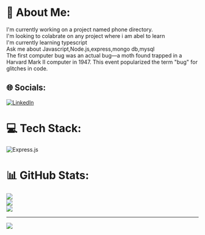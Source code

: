 # 💫 About Me:
I'm currently working on a project named phone directory.<br>I'm looking to colabrate on any project where i am abel to learn<br>I'm currently learning typescript<br>Ask me about Javascript,Node.js,express,mongo db,mysql<br>The first computer bug was an actual bug—a moth found trapped in a Harvard Mark II computer in 1947. This event popularized the term "bug" for glitches in code.


## 🌐 Socials:
[![LinkedIn](https://img.shields.io/badge/LinkedIn-%230077B5.svg?logo=linkedin&logoColor=white)](https://linkedin.com/in/www.linkedin.com/in/sathya-arjun-7767ba238) 

# 💻 Tech Stack:
![Express.js](https://img.shields.io/badge/express.js-%23404d59.svg?style=for-the-badge&logo=express&logoColor=%2361DAFB)
# 📊 GitHub Stats:
![](https://github-readme-stats.vercel.app/api?username=sathyarjunab&theme=one_dark_pro&hide_border=false&include_all_commits=false&count_private=false)<br/>
![](https://github-readme-streak-stats.herokuapp.com/?user=sathyarjunab&theme=one_dark_pro&hide_border=false)<br/>
![](https://github-readme-stats.vercel.app/api/top-langs/?username=sathyarjunab&theme=one_dark_pro&hide_border=false&include_all_commits=false&count_private=false&layout=compact)

---
[![](https://visitcount.itsvg.in/api?id=sathyarjunab&icon=0&color=0)](https://visitcount.itsvg.in)

<!-- Proudly created with GPRM ( https://gprm.itsvg.in ) -->
